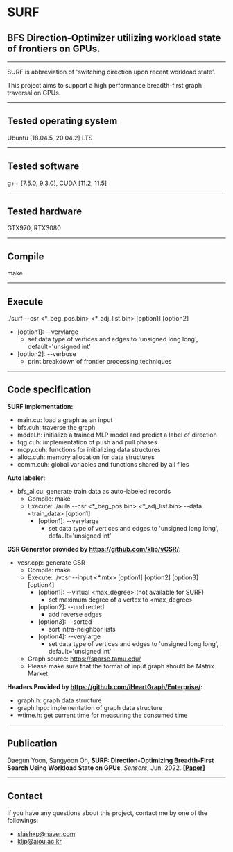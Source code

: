 # SURF
## BFS Direction-Optimizer utilizing workload state of frontiers on GPUs.
---
SURF is abbreviation of 'switching direction upon recent workload state'.

This project aims to support a high performance breadth-first graph traversal on GPUs.

---
Tested operating system
-----
Ubuntu \[18.04.5, 20.04.2\] LTS

---
Tested software
-----
g++ \[7.5.0, 9.3.0\], CUDA \[11.2, 11.5\]

---
Tested hardware
-----
GTX970, RTX3080

---
Compile
-----
make

---
Execute
-----
./surf --csr \<\*_beg_pos.bin\> \<\*_adj_list.bin\> \[option1\] \[option2\]
- \[option1\]: --verylarge
    - set data type of vertices and edges to 'unsigned long long', default='unsigned int'
- \[option2\]: --verbose
    - print breakdown of frontier processing techniques

---
Code specification
-----
__SURF implementation:__
- main.cu: load a graph as an input
- bfs.cuh: traverse the graph
- model.h: initialize a trained MLP model and predict a label of direction
- fqg.cuh: implementation of push and pull phases
- mcpy.cuh: functions for initializing data structures
- alloc.cuh: memory allocation for data structures
- comm.cuh: global variables and functions shared by all files

__Auto labeler:__
- bfs_al.cu: generate train data as auto-labeled records
    - Compile: make
    - Execute: ./aula --csr \<\*_beg_pos.bin\> \<\*_adj_list.bin\> --data \<train_data\> \[option1\]
      - \[option1\]: --verylarge
        - set data type of vertices and edges to 'unsigned long long', default='unsigned int'

__CSR Generator provided by https://github.com/kljp/vCSR/:__
- vcsr.cpp: generate CSR
    - Compile: make
    - Execute: ./vcsr --input \<\*.mtx\> \[option1\] \[option2\] \[option3\] \[option4\]
      - \[option1\]: --virtual \<max\_degree\> \(not available for SURF\)
        - set maximum degree of a vertex to \<max\_degree\>
      - \[option2\]: --undirected
        - add reverse edges
      - \[option3\]: --sorted
        - sort intra-neighbor lists
      - \[option4\]: --verylarge
        - set data type of vertices and edges to 'unsigned long long', default='unsigned int'
    - Graph source: https://sparse.tamu.edu/
    - Please make sure that the format of input graph should be Matrix Market.

__Headers Provided by https://github.com/iHeartGraph/Enterprise/:__
- graph.h: graph data structure
- graph.hpp: implementation of graph data structure
- wtime.h: get current time for measuring the consumed time

---
Publication
-----
Daegun Yoon, Sangyoon Oh, **SURF: Direction-Optimizing Breadth-First Search Using Workload State on GPUs**, *Sensors*, Jun. 2022. [**\[Paper\]**](https://www.mdpi.com/1424-8220/22/13/4899)

---
Contact
-----
If you have any questions about this project, contact me by one of the followings:
- slashxp@naver.com
- kljp@ajou.ac.kr